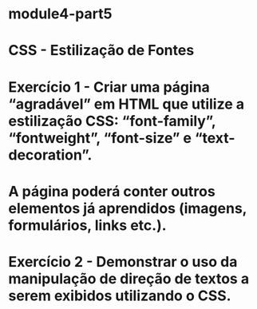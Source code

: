 # module4-part5
# CSS - Estilização de Fontes
# Exercício 1 - Criar uma página “agradável” em HTML que utilize a estilização CSS: “font-family”, “fontweight”, “font-size” e “text-decoration”.
# A página poderá conter outros elementos já aprendidos (imagens, formulários, links etc.). 
# Exercício 2 - Demonstrar o uso da manipulação de direção de textos a serem exibidos utilizando o CSS.
